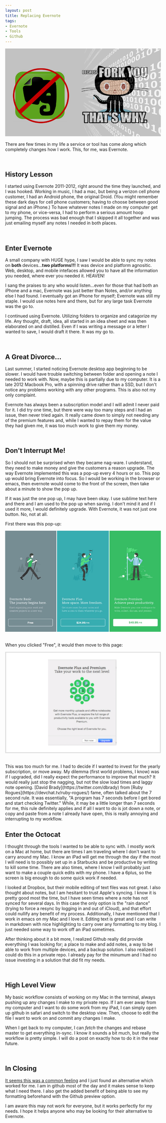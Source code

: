 ```yaml
---
layout: post
title: Replacing Evernote
tags:
- Evernote
- Tools
- Github
---
```


![No Evernote, Go Octocat!](./assets/images/replacing-evernote/replacing-evernote.png)

There are few times in my life a service or tool has come along which completely changes how I work. This, for me, was Evernote.

<br>

## History Lesson

I started using Evernote 2011-2012, right around the time they launched, and I was hooked. Working in music, I had a mac, but being a verizon cell phone customer, I had an Android phone, the original Droid. (You might remember these dark days for cell phone customers; having to choose between good signal and an iPhone.) To have whatever notes I made on my computer get to my phone, or vice-versa, I had to perform a serious amount hoop jumping. The process was bad enough that I skipped it all together and was just emailing myself any notes I needed in both places.

<br>

## Enter Evernote

A small company with HUGE hype, I saw I would be able to sync my notes on **both** devices...**two platforms!!!** It was device and platform agnositic. Web, desktop, and mobile intefaces allowed you to have all the information you needed, where ever you needed it. HEAVEN!

I sang the praises to any who would listen...even for those that had both an iPhone and a mac, Evernote was just better than Notes, and/or anything else I had found. I eventually got an iPhone for myself; Evernote was still my staple. I would use notes here and there, but for any large task Evernote was the go to.

I continued using Evernote. Utilizing folders to organize and catagorize my life. Any thought, draft, idea, all started in an idea sheet and was then elaborated on and distilled. Even if I was writing a message or a letter I wanted to save, I would draft it there. It was my go to.

<br>

## A Great Divorce...

Last summer, I started noticing Evernote desktop app beginning to be slower. I would have trouble switching between folder and opening a note I needed to work with. Now, maybe this is partially due to my computer. It is a late 2012 Macbook Pro, with a spinning drive rather than a SSD, but I don't notice any problems working with any other programs. This is also not my only complaint.

Evernote has always been a subscription model and I will admit I never paid for it. I did try one time, but there were way too many steps and I had an issue, then never tried again. It really came down to simply not needing any of the premium features and, while I wanted to repay them for the value they had given me, it was too much work to give them my money.

<br>

## Don't Interrupt Me!
So I should not be surprised when they became nag-ware. I understand, they need to make money and give the customers a reason upgrade. The way Evernote implemented this was a pop-up every 4 hours or so. This pop up would bring Evernote into focus. So I would be working in the browser or emacs, then evernote would come to the front of the screen, then take about a minute to show the pop up.

If it was just the one pop up, I may have been okay. I use sublime text here and there and I am used to the pop up when saving. I don't mind it and if I used it more, I would definitely upgrade. With Evernote, it was not just one button. No, not at all.

First there was this pop-up:

![Evernote Nag Pop up 1](./assets/images/replacing-evernote/evernote-nag1.jpg)

<br>
When you clicked "Free", it would then move to this page:

![Evernote Nag Pop up 2](./assets/images/replacing-evernote/evernote-nag2.png)

<br>
This was too much for me. I had to decide if I wanted to invest for the yearly subscription, or move away. My dilemma (first world problems, I know) was if I upgraded, did I really expect the performance to improve that much? It would really just stop the nagging, but not the slow load times and laggy note opening. [David Brady](https://twitter.com/dbrady) from [Ruby Rogues](https://devchat.tv/ruby-rogues/) fame, often talked about the 7 second rule. It was essentially, "A program has 7 seconds before I get bored and start checking Twitter." While, it may be a little longer than 7 seconds for me, this rule definitely applies and if all I want to do is jot down a note, or copy and paste from a note I already have open, this is really annoying and interrupting to my workflow.

<br>

## Enter the Octocat

I thought through the tools I wanted to be able to sync with. I mostly work on a Mac at home, but there are times I am traveling where I don't want to carry around my Mac. I know an iPad will get me through the day if the most I will need is to possibly set up in a Starbucks and be productive by writing to kill some time. There are also times, where I know I will probably just want to make a couple quick edits with my phone. I have a 6plus, so the screen is big enough to do some quick work if needed.

I looked at Dropbox, but their mobile editing of text files was not great. I also thought about notes, but I am hesitant to trust Apple's syncing. I know it is pretty good most the time, but I have seen times where a note has not synced for several days. In this case the only option is the "rain dance" (trying to force a resync by logging in and out of iCloud), and that effort could nullify any benefit of my process. Additionally, I have mentioned that I work in emacs on my Mac and I love it. Editing text is great and I can write in markdown with nice highlighting to carry over any formatting to my blog. I just needed some way to work off an iPad sometimes.

After thinking about it a bit more, I realized Github really did provide everything I was looking for; a place to make and add notes, a way to be able to work from multiple devices, and a backup solution. I also realized I could do this in a private repo. I already pay for the minumum and I had no issue investing in a solution that did fit my needs.

<br>

## High Level View

My basic workflow consists of working on my Mac in the terminal, always pushing up any changes I make to my private repo. If I am ever away from my computer and I want to do some work from my iPad, I can simply open up github in safari and switch to the desktop view. Then, choose to edit the file I want to work on and commit any changes I make.

When I get back to my computer, I can *fetch* the changes and rebase master to get everything in-sync. I know it sounds a bit much, but really the workflow is pretty simple. I will do a post on exactly how to do it in the near future.

<br>

## In Closing

[It seems this was a common feeling](http://pocketnow.com/2015/07/24/evernote-premium-nagging) and I just found an alternative which worked for me. I am in github most of the day and it makes sense to keep what I need there. I also get the added benefit of being able to see my formatting beforehand with the Github preview option.

I am aware this may not work for everyone, but it works perfectly for my needs. I hope it helps anyone who may be looking for their alternative to Evernote.

